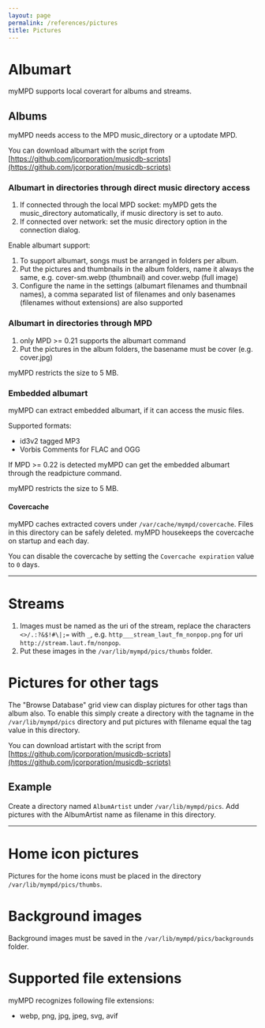 ```yaml
---
layout: page
permalink: /references/pictures
title: Pictures
---
```


# Albumart

myMPD supports local coverart for albums and streams.

## Albums

myMPD needs access to the MPD music_directory or a uptodate MPD.

You can download albumart with the script from [https://github.com/jcorporation/musicdb-scripts](https://github.com/jcorporation/musicdb-scripts)

### Albumart in directories through direct music directory access

1. If connected through the local MPD socket: myMPD gets the music_directory automatically, if music directory is set to auto.
2. If connected over network: set the music directory option in the connection dialog.

Enable albumart support:

1. To support albumart, songs must be arranged in folders per album.
2. Put the pictures and thumbnails in the album folders, name it always the same, e.g. cover-sm.webp (thumbnail) and cover.webp (full image)
3. Configure the name in the settings (albumart filenames and thumbnail names), a comma separated list of filenames and only basenames (filenames without extensions) are also supported

### Albumart in directories through MPD

1. only MPD >= 0.21 supports the albumart command
2. Put the pictures in the album folders, the basename must be cover (e.g. cover.jpg)

myMPD restricts the size to 5 MB.

### Embedded albumart

myMPD can extract embedded albumart, if it can access the music files.

Supported formats:
- id3v2 tagged MP3
- Vorbis Comments for FLAC and OGG

If MPD >= 0.22 is detected myMPD can get the embedded albumart through the readpicture command.

myMPD restricts the size to 5 MB.

#### Covercache

myMPD caches extracted covers under `/var/cache/mympd/covercache`. Files in this directory can be safely deleted. myMPD housekeeps the covercache on startup and each day.

You can disable the covercache by setting the `Covercache expiration` value to `0` days.

***

# Streams

1. Images must be named as the uri of the stream, replace the characters `<>/.:?&$!#\|;=` with `_`, e.g. `http___stream_laut_fm_nonpop.png` for uri `http://stream.laut.fm/nonpop`.
2. Put these images in the `/var/lib/mympd/pics/thumbs` folder.

# Pictures for other tags

The "Browse Database" grid view can display pictures for other tags than album also. To enable this simply create a directory with the tagname in the `/var/lib/mympd/pics` directory and put pictures with filename equal the tag value in this directory.

You can download artistart with the script from [https://github.com/jcorporation/musicdb-scripts](https://github.com/jcorporation/musicdb-scripts)

## Example

Create a directory named `AlbumArtist` under `/var/lib/mympd/pics`. Add pictures with the AlbumArtist name as filename in this directory.

***

# Home icon pictures

Pictures for the home icons must be placed in the directory `/var/lib/mympd/pics/thumbs`.

# Background images

Background images must be saved in the `/var/lib/mympd/pics/backgrounds` folder.

# Supported file extensions

myMPD recognizes following file extensions:

- webp, png, jpg, jpeg, svg, avif
